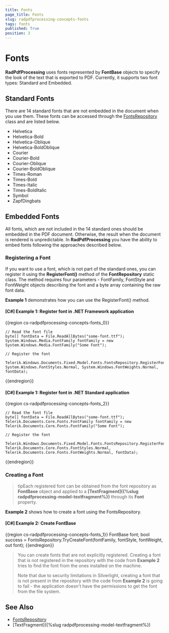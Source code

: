 ```yaml
---
title: Fonts
page_title: Fonts
slug: radpdfprocessing-concepts-fonts
tags: fonts
published: True
position: 3
---
```


# Fonts



__RadPdfProcessing__ uses fonts represented by __FontBase__ objects to specify the look of the text that is exported to PDF. Currently, it supports two font types: Standard and Embedded.
      

## Standard Fonts
There are 14 standard fonts that are not embedded in the document when you use them. These fonts can be accessed through the [FontsRepository](https://docs.telerik.com/devtools/document-processing/api/Telerik.Windows.Documents.Fixed.Model.Fonts.FontsRepository.html) class and are listed below.

        

* Helvetica
* Helvetica-Bold
* Helvetica-Oblique
* Helvetica-BoldOblique
* Courier
* Courier-Bold
* Courier-Oblique
* Courier-BoldOblique
* Times-Roman
* Times-Bold
* Times-Italic
* Times-BoldItalic
* Symbol
* ZapfDingbats

## Embedded Fonts

All fonts, which are not included in the 14 standard ones should be embedded in the PDF document. Otherwise, the result when the document is rendered is unpredictable. In __RadPdfProcessing__ you have the ability to embed fonts following the approaches described below.
        

### Registering a Font

If you want to use a font, which is not part of the standard ones, you can register it using the __RegisterFont()__ method of the __FontRepository__ static class. The method requires four parameters - FontFamily, FontStyle and FontWeight objects describing the font and a byte array containing the raw font data.
            

__Example 1__ demonstrates how you can use the RegisterFont() method.
            

#### __[C#] Example 1: Register font in .NET Framework application__

{{region cs-radpdfprocessing-concepts-fonts_0}}

	// Read the font file
	byte[] fontData = File.ReadAllBytes("some-font.ttf");
	System.Windows.Media.FontFamily fontFamily = new System.Windows.Media.FontFamily("Some Font");
	
	// Register the font
	 Telerik.Windows.Documents.Fixed.Model.Fonts.FontsRepository.RegisterFont(fontFamily, System.Windows.FontStyles.Normal, System.Windows.FontWeights.Normal, fontData);
{{endregion}}


#### __[C#] Example 1: Register font in .NET Standard application__

{{region cs-radpdfprocessing-concepts-fonts_2}}

	// Read the font file
	byte[] fontData = File.ReadAllBytes("some-font.ttf");
	Telerik.Documents.Core.Fonts.FontFamily fontFamily = new Telerik.Documents.Core.Fonts.FontFamily("Some Font");
	
	// Register the font
	 Telerik.Windows.Documents.Fixed.Model.Fonts.FontsRepository.RegisterFont(fontFamily, Telerik.Documents.Core.Fonts.FontStyles.Normal, Telerik.Documents.Core.Fonts.FontWeights.Normal, fontData);
{{endregion}}


### Creating a Font

>tipEach registered font can be obtained from the font repository as __FontBase__ object and applied to a __[TextFragment]({%slug radpdfprocessing-model-textfragment%})__ through its __Font__ property.
            

__Example 2__ shows how to create a font using the FontsRepository.
            

#### __[C#] Example 2: Create FontBase__

{{region cs-radpdfprocessing-concepts-fonts_1}}
	FontBase font;
	bool success = FontsRepository.TryCreateFont(fontFamily, fontStyle, fontWeight, out font);
{{endregion}}


>You can create fonts that are not explicitly registered. Creating a font that is not registered in the repository with the code from __Example 2__ tries to find the font from the ones installed on the machine. 
>
>Note that due to security limitations in Silverlight, creating a font that is not present in the repository with the code from __Example 2__ is going to fail - the application doesn't have the permissions to get the font from the file system.



## See Also
 * [FontsRepository](https://docs.telerik.com/devtools/document-processing/api/Telerik.Windows.Documents.Fixed.Model.Fonts.FontsRepository.html)
 * [TextFragment]({%slug radpdfprocessing-model-textfragment%})

